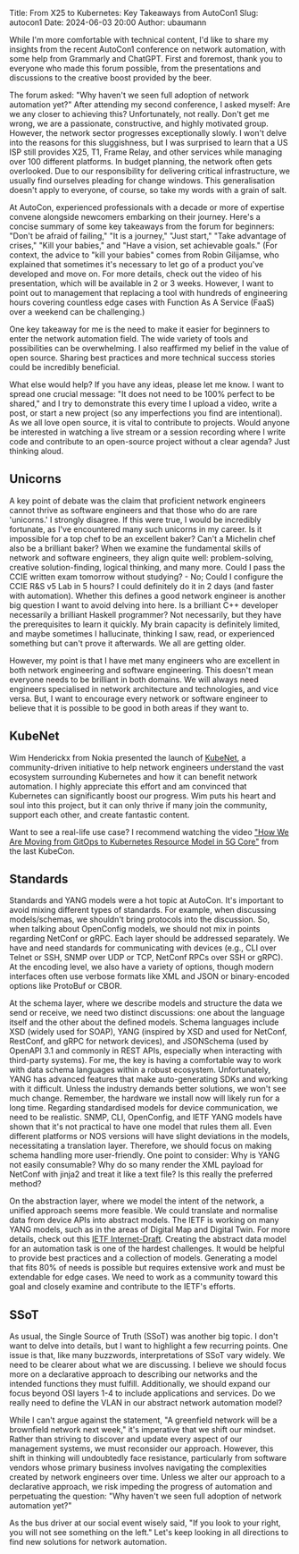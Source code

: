 Title: From X25 to Kubernetes: Key Takeaways from AutoCon1
Slug: autocon1
Date: 2024-06-03 20:00
Author: ubaumann


While I'm more comfortable with technical content, I'd like to share my insights from the recent AutoCon1 conference on network automation, with some help from Grammarly and ChatGPT. First and foremost, thank you to everyone who made this forum possible, from the presentations and discussions to the creative boost provided by the beer.

The forum asked: "Why haven't we seen full adoption of network automation yet?" After attending my second conference, I asked myself: Are we any closer to achieving this? Unfortunately, not really. Don't get me wrong, we are a passionate, constructive, and highly motivated group. However, the network sector progresses exceptionally slowly.
I won't delve into the reasons for this sluggishness, but I was surprised to learn that a US ISP still provides X25, T1, Frame Relay, and other services while managing over 100 different platforms. In budget planning, the network often gets overlooked. Due to our responsibility for delivering critical infrastructure, we usually find ourselves pleading for change windows. This generalisation doesn't apply to everyone, of course, so take my words with a grain of salt.

At AutoCon, experienced professionals with a decade or more of expertise convene alongside newcomers embarking on their journey. Here's a concise summary of some key takeaways from the forum for beginners: "Don't be afraid of failing," "It is a journey," "Just start," "Take advantage of crises," "Kill your babies," and "Have a vision, set achievable goals."
(For context, the advice to "kill your babies" comes from Robin Gilijamse, who explained that sometimes it's necessary to let go of a product you've developed and move on. For more details, check out the video of his presentation, which will be available in 2 or 3 weeks. However, I want to point out to management that replacing a tool with hundreds of engineering hours covering countless edge cases with Function As A Service (FaaS) over a weekend can be challenging.)


One key takeaway for me is the need to make it easier for beginners to enter the network automation field. The wide variety of tools and possibilities can be overwhelming. I also reaffirmed my belief in the value of open source. Sharing best practices and more technical success stories could be incredibly beneficial.

What else would help? If you have any ideas, please let me know. I want to spread one crucial message: "It does not need to be 100% perfect to be shared," and I try to demonstrate this every time I upload a video, write a post, or start a new project (so any imperfections you find are intentional). As we all love open source, it is vital to contribute to projects. Would anyone be interested in watching a live stream or a session recording where I write code and contribute to an open-source project without a clear agenda? Just thinking aloud.


## Unicorns

A key point of debate was the claim that proficient network engineers cannot thrive as software engineers and that those who do are rare 'unicorns.' I strongly disagree. If this were true, I would be incredibly fortunate, as I've encountered many such unicorns in my career. 
Is it impossible for a top chef to be an excellent baker? Can't a Michelin chef also be a brilliant baker? When we examine the fundamental skills of network and software engineers, they align quite well: problem-solving, creative solution-finding, logical thinking, and many more.
Could I pass the CCIE written exam tomorrow without studying? - No; Could I configure the CCIE R&S v5 Lab in 5 hours? I could definitely do it in 2 days (and faster with automation). Whether this defines a good network engineer is another big question I want to avoid delving into here.
Is a brilliant C++ developer necessarily a brilliant Haskell programmer? Not necessarily, but they have the prerequisites to learn it quickly. My brain capacity is definitely limited, and maybe sometimes I hallucinate, thinking I saw, read, or experienced something but can't prove it afterwards. We all are getting older.

However, my point is that I have met many engineers who are excellent in both network engineering and software engineering. This doesn't mean everyone needs to be brilliant in both domains. We will always need engineers specialised in network architecture and technologies, and vice versa. But, I want to encourage every network or software engineer to believe that it is possible to be good in both areas if they want to.


## KubeNet

Wim Henderickx from Nokia presented the launch of [KubeNet](https://learn.kubenet.dev/), a community-driven initiative to help network engineers understand the vast ecosystem surrounding Kubernetes and how it can benefit network automation. I highly appreciate this effort and am convinced that Kubernetes can significantly boost our progress. Wim puts his heart and soul into this project, but it can only thrive if many join the community, support each other, and create fantastic content.

Want to see a real-life use case? I recommend watching the video ["How We Are Moving from GitOps to Kubernetes Resource Model in 5G Core"](https://www.youtube.com/watch?v=crmTnB6Zwt8) from the last KubeCon.


## Standards

Standards and YANG models were a hot topic at AutoCon. It's important to avoid mixing different types of standards. For example, when discussing models/schemas, we shouldn't bring protocols into the discussion. So, when talking about OpenConfig models, we should not mix in points regarding NetConf or gRPC. Each layer should be addressed separately.
We have and need standards for communicating with devices (e.g., CLI over Telnet or SSH, SNMP over UDP or TCP, NetConf RPCs over SSH or gRPC). At the encoding level, we also have a variety of options, though modern interfaces often use verbose formats like XML and JSON or binary-encoded options like ProtoBuf or CBOR.

At the schema layer, where we describe models and structure the data we send or receive, we need two distinct discussions: one about the language itself and the other about the defined models. Schema languages include XSD (widely used for SOAP), YANG (inspired by XSD and used for NetConf, RestConf, and gRPC for network devices), and JSONSchema (used by OpenAPI 3.1 and commonly in REST APIs, especially when interacting with third-party systems).
For me, the key is having a comfortable way to work with data schema languages within a robust ecosystem. Unfortunately, YANG has advanced features that make auto-generating SDKs and working with it difficult. Unless the industry demands better solutions, we won't see much change. Remember, the hardware we install now will likely run for a long time.
Regarding standardised models for device communication, we need to be realistic. SNMP, CLI, OpenConfig, and IETF YANG models have shown that it's not practical to have one model that rules them all. Even different platforms or NOS versions will have slight deviations in the models, necessitating a translation layer. Therefore, we should focus on making schema handling more user-friendly.
One point to consider: Why is YANG not easily consumable? Why do so many render the XML payload for NetConf with jinja2 and treat it like a text file? Is this really the preferred method?


On the abstraction layer, where we model the intent of the network, a unified approach seems more feasible. We could translate and normalise data from device APIs into abstract models. The IETF is working on many YANG models, such as in the areas of Digital Map and Digital Twin. For more details, check out this [IETF Internet-Draft](https://datatracker.ietf.org/doc/html/draft-havel-nmop-digital-map).
Creating the abstract data model for an automation task is one of the hardest challenges. It would be helpful to provide best practices and a collection of models. Generating a model that fits 80% of needs is possible but requires extensive work and must be extendable for edge cases. We need to work as a community toward this goal and closely examine and contribute to the IETF's efforts.


## SSoT

As usual, the Single Source of Truth (SSoT) was another big topic. I don't want to delve into details, but I want to highlight a few recurring points. One issue is that, like many buzzwords, interpretations of SSoT vary widely. We need to be clearer about what we are discussing.
I believe we should focus more on a declarative approach to describing our networks and the intended functions they must fulfill. Additionally, we should expand our focus beyond OSI layers 1-4 to include applications and services. Do we really need to define the VLAN in our abstract network automation model?

While I can't argue against the statement, "A greenfield network will be a brownfield network next week," it's imperative that we shift our mindset. Rather than striving to discover and update every aspect of our management systems, we must reconsider our approach. However, this shift in thinking will undoubtedly face resistance, particularly from software vendors whose primary business involves navigating the complexities created by network engineers over time. Unless we alter our approach to a declarative approach, we risk impeding the progress of automation and perpetuating the question: "Why haven't we seen full adoption of network automation yet?"

As the bus driver at our social event wisely said, "If you look to your right, you will not see something on the left." Let's keep looking in all directions to find new solutions for network automation.
